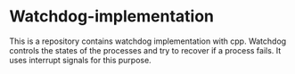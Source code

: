 # Watchdog-implementation
This is a repository contains watchdog implementation with cpp. Watchdog controls the states of the processes and try to recover if a process fails. It uses interrupt signals for
this purpose. 
